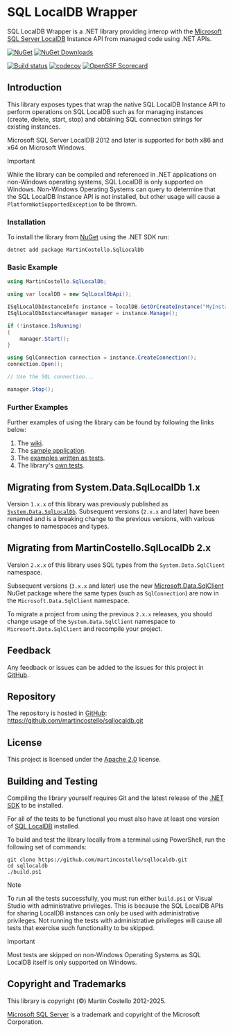 # SQL LocalDB Wrapper

SQL LocalDB Wrapper is a .NET library providing interop with the
[Microsoft SQL Server LocalDB][sqllocaldb] Instance API from managed code using .NET APIs.

[![NuGet][package-badge-version]][package-download]
[![NuGet Downloads][package-badge-downloads]][package-download]

[![Build status][build-badge]][build-status]
[![codecov][coverage-badge]][coverage-report]
[![OpenSSF Scorecard][scorecard-badge]][scorecard-report]

## Introduction

This library exposes types that wrap the native SQL LocalDB Instance API to perform operations on
SQL LocalDB such as for managing instances (create, delete, start, stop) and obtaining SQL
connection strings for existing instances.

Microsoft SQL Server LocalDB 2012 and later is supported for both x86 and x64 on Microsoft Windows.

> [!IMPORTANT]
> While the library can be compiled and referenced in .NET applications on non-Windows operating
> systems, SQL LocalDB is only supported on Windows. Non-Windows Operating Systems can query to
> determine that the SQL LocalDB Instance API is not installed, but other usage will cause a
> `PlatformNotSupportedException` to be thrown.

### Installation

To install the library from [NuGet][package-download] using the .NET SDK run:

```text
dotnet add package MartinCostello.SqlLocalDb
```

### Basic Example

```csharp
using MartinCostello.SqlLocalDb;

using var localDB = new SqlLocalDbApi();

ISqlLocalDbInstanceInfo instance = localDB.GetOrCreateInstance("MyInstance");
ISqlLocalDbInstanceManager manager = instance.Manage();

if (!instance.IsRunning)
{
    manager.Start();
}

using SqlConnection connection = instance.CreateConnection();
connection.Open();

// Use the SQL connection...

manager.Stop();
```

### Further Examples

Further examples of using the library can be found by following the links below:

1. The [wiki][wiki-examples].
1. The [sample application][sample-app].
1. The [examples written as tests][test-examples].
1. The library's [own tests][tests].

## Migrating from System.Data.SqlLocalDb 1.x

Version `1.x.x` of this library was previously published as [`System.Data.SqlLocalDb`][legacy-package].
Subsequent versions (`2.x.x` and later) have been renamed and is a breaking change to the previous
versions, with various changes to namespaces and types.

## Migrating from MartinCostello.SqlLocalDb 2.x

Version `2.x.x` of this library uses SQL types from the `System.Data.SqlClient` namespace.

Subsequent versions (`3.x.x` and later) use the new [Microsoft.Data.SqlClient][sqlclient] NuGet package
where the same types (such as `SqlConnection`) are now in the `Microsoft.Data.SqlClient` namespace.

To migrate a project from using the previous `2.x.x` releases, you should change usage of the `System.Data.SqlClient`
namespace to `Microsoft.Data.SqlClient` and recompile your project.

## Feedback

Any feedback or issues can be added to the issues for this project in [GitHub][issues].

## Repository

The repository is hosted in [GitHub][repo]: <https://github.com/martincostello/sqllocaldb.git>

## License

This project is licensed under the [Apache 2.0][license] license.

## Building and Testing

Compiling the library yourself requires Git and the latest release of the [.NET SDK][dotnet-sdk] to be installed.

For all of the tests to be functional you must also have at least one version of [SQL LocalDB][sqllocaldb] installed.

To build and test the library locally from a terminal using PowerShell, run the following set of commands:

```text
git clone https://github.com/martincostello/sqllocaldb.git
cd sqllocaldb
./build.ps1
```

> [!NOTE]
> To run all the tests successfully, you must run either `build.ps1` or Visual Studio with administrative privileges.
> This is because the SQL LocalDB APIs for sharing LocalDB instances can only be used with administrative privileges.
> Not running the tests with administrative privileges will cause all tests that exercise such functionality to be skipped.

<!-- -->

> [!IMPORTANT]
> Most tests are skipped on non-Windows Operating Systems as SQL LocalDB itself is only supported on Windows.

## Copyright and Trademarks

This library is copyright (©) Martin Costello 2012-2025.

[Microsoft SQL Server][sqlserver] is a trademark and copyright of the Microsoft Corporation.

[build-badge]: https://github.com/martincostello/sqllocaldb/actions/workflows/build.yml/badge.svg?branch=main&event=push
[build-status]: https://github.com/martincostello/sqllocaldb/actions/workflows/build.yml?query=branch%3Amain+event%3Apush "Continuous Integration for this project"
[coverage-badge]: https://codecov.io/gh/martincostello/sqllocaldb/branch/main/graph/badge.svg
[coverage-report]: https://codecov.io/gh/martincostello/sqllocaldb "Code coverage report for this project"
[dotnet-sdk]: https://dotnet.microsoft.com/download "Download the .NET SDK"
[issues]: https://github.com/martincostello/sqllocaldb/issues "Issues for this project on GitHub.com"
[legacy-package]: https://www.nuget.org/packages/System.Data.SqlLocalDb/ "System.Data.SqlLocalDb on NuGet"
[license]: https://www.apache.org/licenses/LICENSE-2.0.txt "The Apache 2.0 license"
[package-badge-downloads]: https://img.shields.io/nuget/dt/MartinCostello.SqlLocalDb?logo=nuget&label=Downloads&color=blue
[package-badge-version]: https://img.shields.io/nuget/v/MartinCostello.SqlLocalDb?logo=nuget&label=Latest&color=blue
[package-download]: https://www.nuget.org/packages/MartinCostello.SqlLocalDb "Download MartinCostello.SqlLocalDb from NuGet"
[repo]: https://github.com/martincostello/sqllocaldb "This project on GitHub.com"
[sample-app]: https://github.com/martincostello/sqllocaldb/tree/main/samples "TodoApp sample"
[scorecard-badge]: https://api.securityscorecards.dev/projects/github.com/martincostello/sqllocaldb/badge
[scorecard-report]: https://securityscorecards.dev/viewer/?uri=github.com/martincostello/sqllocaldb "OpenSSF Scorecard for this project"
[sqlclient]: https://www.nuget.org/packages/Microsoft.Data.SqlClient/ "Microsoft.Data.SqlClient on NuGet"
[sqllocaldb]: https://learn.microsoft.com/sql/relational-databases/express-localdb-instance-apis/sql-server-express-localdb-reference-instance-apis "SQL Server Express LocalDB Reference - Instance APIs"
[sqlserver]: https://www.microsoft.com/sql-server/ "Microsoft SQL Server"
[test-examples]: https://github.com/martincostello/sqllocaldb/blob/main/tests/SqlLocalDb.Tests/Examples.cs "Examples as tests"
[tests]: https://github.com/martincostello/sqllocaldb/tree/main/tests/SqlLocalDb.Tests "View MartinCostello.SqlLocalDb's tests"
[wiki-examples]: https://github.com/martincostello/sqllocaldb/wiki/Examples "Examples in the SQL LocalDB Wrapper wiki"
